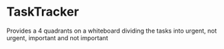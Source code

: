 # TaskTracker
Provides a 4 quadrants on a whiteboard dividing the tasks into urgent, not urgent, important and not important
